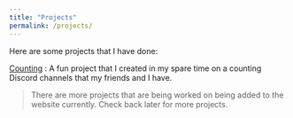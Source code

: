 ```yaml
---
title: "Projects"
permalink: /projects/
---
```


Here are some projects that I have done:

<!-- | Project | Description |
|:-------:|:-----------:|
| [Counting](/projects/counting/) | A fun project that I created in my spare time on a counting Discord channel that my friends and I have. | -->

[Counting](/projects/counting/)
: A fun project that I created in my spare time on a counting Discord channels that my friends and I have.

> There are more projects that are being worked on being added to the website currently. Check back later for more projects.